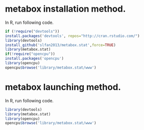 # metabox installation method.

In R, run following code.

```r
if (!require("devtools"))
install.packages('devtools', repos="http://cran.rstudio.com/")
library(devtools)
install_github('slfan2013/metabox.stat',force=TRUE)
library(metabox.stat)
if(!require("opencpu"))
install.packages('opencpu')
library(opencpu)
opencpu$browse('library/metabox.stat/www')
```


# metabox launching method.

In R, run following code.

```r
library(devtools)
library(metabox.stat)
library(opencpu)
opencpu$browse('library/metabox.stat/www')
```
